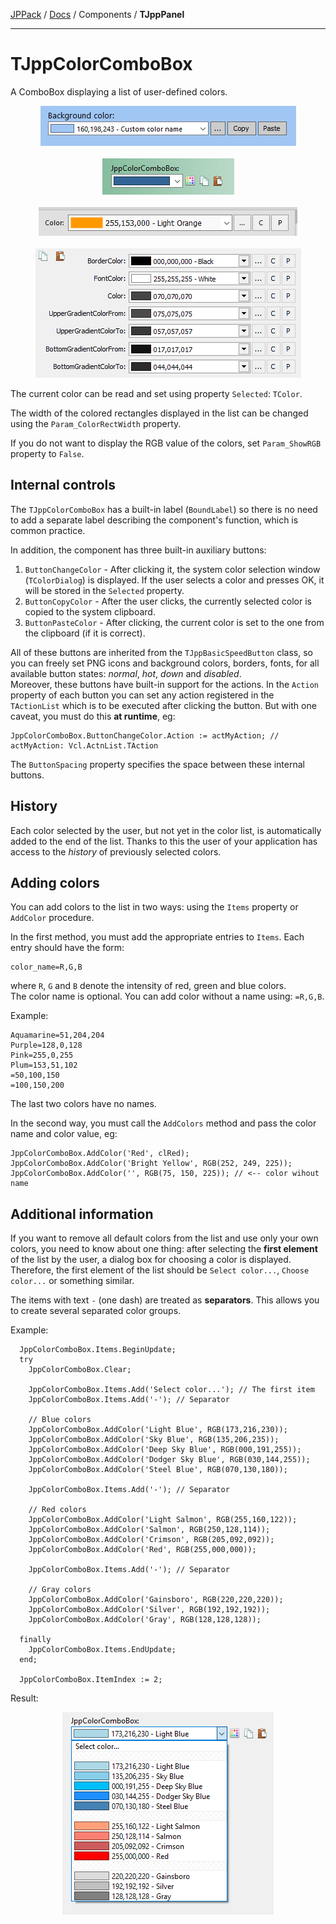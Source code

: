 [JPPack](../) / [Docs](./index.md) / Components / **TJppPanel**

---

# TJppColorComboBox

A ComboBox displaying a list of user-defined colors.

<p align="center">
<img src="img/JppColorComboBox_1.png">
<br><br>
<img src="img/JppColorComboBox_4.png">
<br><br>
<img src="img/JppColorComboBox_2.png">
<br><br>
<img src="img/JppColorComboBox_3.png">
</p>

The current color can be read and set using property `Selected`: `TColor`.

The width of the colored rectangles displayed in the list can be changed using the `Param_ColorRectWidth` property.

If you do not want to display the RGB value of the colors, set `Param_ShowRGB` property to `False`.

## Internal controls

The `TJppColorComboBox` has a built-in label (`BoundLabel`) so there is no need to add a separate label describing the component's function, which is common practice.

In addition, the component has three built-in auxiliary buttons:
1. `ButtonChangeColor` - After clicking it, the system color selection window (`TColorDialog`) is displayed. If the user selects a color and presses OK, it will be stored in the `Selected` property.
1. `ButtonCopyColor` - After the user clicks, the currently selected color is copied to the system clipboard.
1. `ButtonPasteColor` - After clicking, the current color is set to the one from the clipboard (if it is correct).

All of these buttons are inherited from the `TJppBasicSpeedButton` class, so you can freely set PNG icons and background colors, borders, fonts, for all available button states: *normal*, *hot*, *down* and *disabled*.  
Moreover, these buttons have built-in support for the actions. In the `Action` property of each button you can set any action registered in the `TActionList` which is to be executed after clicking the button. But with one caveat, you must do this **at runtime**, eg:
```delphi
JppColorComboBox.ButtonChangeColor.Action := actMyAction; // actMyAction: Vcl.ActnList.TAction
```

The `ButtonSpacing` property specifies the space between these internal buttons.

## History

Each color selected by the user, but not yet in the color list, is automatically added to the end of the list. Thanks to this the user of your application has access to the *history* of previously selected colors.

## Adding colors
You can add colors to the list in two ways: using the `Items` property or `AddColor` procedure.

In the first method, you must add the appropriate entries to `Items`. Each entry should have the form:
```
color_name=R,G,B
```
where `R`, `G` and `B` denote the intensity of red, green and blue colors.  
The color name is optional. You can add color without a name using: `=R,G,B`.

Example:
```
Aquamarine=51,204,204
Purple=128,0,128
Pink=255,0,255
Plum=153,51,102
=50,100,150
=100,150,200
```
The last two colors have no names.

In the second way, you must call the `AddColors` method and pass the color name and color value, eg:
```delphi
JppColorComboBox.AddColor('Red', clRed);
JppColorComboBox.AddColor('Bright Yellow', RGB(252, 249, 225));
JppColorComboBox.AddColor('', RGB(75, 150, 225)); // <-- color wihout name
```

## Additional information

If you want to remove all default colors from the list and use only your own colors, you need to know about one thing: after selecting the **first element** of the list by the user, a dialog box for choosing a color is displayed. Therefore, the first element of the list should be `Select color...`, `Choose color...` or something similar.

The items with text `-` (one dash) are treated as **separators**. This allows you to create several separated color groups.

Example:

```delphi
  JppColorComboBox.Items.BeginUpdate;
  try
    JppColorComboBox.Clear;

    JppColorComboBox.Items.Add('Select color...'); // The first item
    JppColorComboBox.Items.Add('-'); // Separator

    // Blue colors
    JppColorComboBox.AddColor('Light Blue', RGB(173,216,230));
    JppColorComboBox.AddColor('Sky Blue', RGB(135,206,235));
    JppColorComboBox.AddColor('Deep Sky Blue', RGB(000,191,255));
    JppColorComboBox.AddColor('Dodger Sky Blue', RGB(030,144,255));
    JppColorComboBox.AddColor('Steel Blue', RGB(070,130,180));

    JppColorComboBox.Items.Add('-'); // Separator

    // Red colors
    JppColorComboBox.AddColor('Light Salmon', RGB(255,160,122));
    JppColorComboBox.AddColor('Salmon', RGB(250,128,114));
    JppColorComboBox.AddColor('Crimson', RGB(205,092,092));
    JppColorComboBox.AddColor('Red', RGB(255,000,000));

    JppColorComboBox.Items.Add('-'); // Separator

    // Gray colors
    JppColorComboBox.AddColor('Gainsboro', RGB(220,220,220));
    JppColorComboBox.AddColor('Silver', RGB(192,192,192));
    JppColorComboBox.AddColor('Gray', RGB(128,128,128));

  finally
    JppColorComboBox.Items.EndUpdate;
  end;

  JppColorComboBox.ItemIndex := 2;
```

Result:

<p align="center">
<img src="img/JppColorComboBox_ColorGroups.png">
</p>
